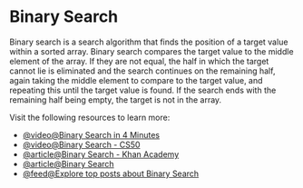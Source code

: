 # Binary Search

Binary search is a search algorithm that finds the position of a target value within a sorted array. Binary search compares the target value to the middle element of the array. If they are not equal, the half in which the target cannot lie is eliminated and the search continues on the remaining half, again taking the middle element to compare to the target value, and repeating this until the target value is found. If the search ends with the remaining half being empty, the target is not in the array.

Visit the following resources to learn more:

- [@video@Binary Search in 4 Minutes](https://www.youtube.com/watch?v=fDKIpRe8GW4\&feature=youtu.be)
- [@video@Binary Search - CS50](https://www.youtube.com/watch?v=D5SrAga1pno)
- [@article@Binary Search - Khan Academy](https://www.khanacademy.org/computing/computer-science/algorithms/binary-search/a/binary-search)
- [@article@Binary Search](https://www.topcoder.com/thrive/articles/Binary%20Search)
- [@feed@Explore top posts about Binary Search](https://app.daily.dev/tags/binary-search?ref=roadmapsh)
